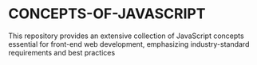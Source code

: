 # CONCEPTS-OF-JAVASCRIPT

This repository provides an extensive collection of JavaScript concepts essential for front-end web development, emphasizing industry-standard requirements and best practices
